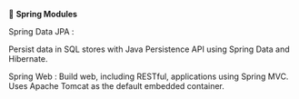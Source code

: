:book: **Spring Modules**  

Spring Data JPA :

Persist data in SQL stores with Java Persistence API using Spring Data and Hibernate.

Spring Web :
Build web, including RESTful, applications using Spring MVC. Uses Apache Tomcat as the default embedded container.